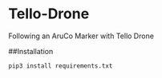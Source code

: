 # Tello-Drone
Following an AruCo Marker with Tello Drone

##Installation

`pip3 install requirements.txt`

